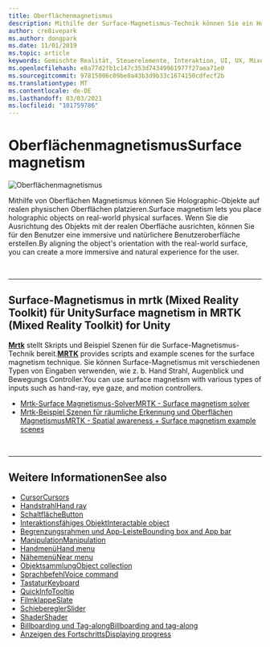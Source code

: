 ```yaml
---
title: Oberflächenmagnetismus
description: Mithilfe der Surface-Magnetismus-Technik können Sie ein Holographic-Objekt auf einer realen physischen Oberfläche platzieren.
author: cre8ivepark
ms.author: dongpark
ms.date: 11/01/2019
ms.topic: article
keywords: Gemischte Realität, Steuerelemente, Interaktion, UI, UX, Mixed Reality-Headset, Windows Mixed Reality-Headset, Virtual Reality-Headset, hololens, mrtk, Mixed Reality Toolkit, Surface Magnetismus
ms.openlocfilehash: e8a77d2fb1c147c353d74349961977f27aea71e0
ms.sourcegitcommit: 97815006c09be0a43b3d9b33c1674150cdfecf2b
ms.translationtype: MT
ms.contentlocale: de-DE
ms.lasthandoff: 03/03/2021
ms.locfileid: "101759786"
---
```

# <a name="surface-magnetism"></a><span data-ttu-id="642fa-104">Oberflächenmagnetismus</span><span class="sxs-lookup"><span data-stu-id="642fa-104">Surface magnetism</span></span>

![Oberflächenmagnetismus](images/MRTK_SurfaceMagnetism.gif)

<span data-ttu-id="642fa-106">Mithilfe von Oberflächen Magnetismus können Sie Holographic-Objekte auf realen physischen Oberflächen platzieren.</span><span class="sxs-lookup"><span data-stu-id="642fa-106">Surface magnetism lets you place holographic objects on real-world physical surfaces.</span></span> <span data-ttu-id="642fa-107">Wenn Sie die Ausrichtung des Objekts mit der realen Oberfläche ausrichten, können Sie für den Benutzer eine immersive und natürlichere Benutzeroberfläche erstellen.</span><span class="sxs-lookup"><span data-stu-id="642fa-107">By aligning the object's orientation with the real-world surface, you can create a more immersive and natural experience for the user.</span></span>

<br>

---

## <a name="surface-magnetism-in-mrtk-mixed-reality-toolkit-for-unity"></a><span data-ttu-id="642fa-108">Surface-Magnetismus in mrtk (Mixed Reality Toolkit) für Unity</span><span class="sxs-lookup"><span data-stu-id="642fa-108">Surface magnetism in MRTK (Mixed Reality Toolkit) for Unity</span></span>

<span data-ttu-id="642fa-109">**[Mrtk](https://github.com/Microsoft/MixedRealityToolkit-Unity)** stellt Skripts und Beispiel Szenen für die Surface-Magnetismus-Technik bereit.</span><span class="sxs-lookup"><span data-stu-id="642fa-109">**[MRTK](https://github.com/Microsoft/MixedRealityToolkit-Unity)** provides scripts and example scenes for the surface magnetism technique.</span></span> <span data-ttu-id="642fa-110">Sie können Surface-Magnetismus mit verschiedenen Typen von Eingaben verwenden, wie z. b. Hand Strahl, Augenblick und Bewegungs Controller.</span><span class="sxs-lookup"><span data-stu-id="642fa-110">You can use surface magnetism with various types of inputs such as hand-ray, eye gaze, and motion controllers.</span></span>

* [<span data-ttu-id="642fa-111">Mrtk-Surface Magnetismus-Solver</span><span class="sxs-lookup"><span data-stu-id="642fa-111">MRTK - Surface magnetism solver</span></span>](https://docs.microsoft.com/windows/mixed-reality/mrtk-docs/features/ux-building-blocks/solvers/solver.md#surfacemagnetism)
* [<span data-ttu-id="642fa-112">Mrtk-Beispiel Szenen für räumliche Erkennung und Oberflächen Magnetismus</span><span class="sxs-lookup"><span data-stu-id="642fa-112">MRTK - Spatial awareness + Surface magnetism example scenes</span></span>](https://github.com/microsoft/MixedRealityToolkit-Unity/blob/mrtk_development/Assets/MRTK/Examples/Demos/Solvers/Scenes/SurfaceMagnetismSpatialAwarenessExample.unity)

<br>

---

## <a name="see-also"></a><span data-ttu-id="642fa-113">Weitere Informationen</span><span class="sxs-lookup"><span data-stu-id="642fa-113">See also</span></span>

* [<span data-ttu-id="642fa-114">Cursor</span><span class="sxs-lookup"><span data-stu-id="642fa-114">Cursors</span></span>](cursors.md)
* [<span data-ttu-id="642fa-115">Handstrahl</span><span class="sxs-lookup"><span data-stu-id="642fa-115">Hand ray</span></span>](point-and-commit.md)
* [<span data-ttu-id="642fa-116">Schaltfläche</span><span class="sxs-lookup"><span data-stu-id="642fa-116">Button</span></span>](button.md)
* [<span data-ttu-id="642fa-117">Interaktionsfähiges Objekt</span><span class="sxs-lookup"><span data-stu-id="642fa-117">Interactable object</span></span>](interactable-object.md)
* [<span data-ttu-id="642fa-118">Begrenzungsrahmen und App-Leiste</span><span class="sxs-lookup"><span data-stu-id="642fa-118">Bounding box and App bar</span></span>](app-bar-and-bounding-box.md)
* [<span data-ttu-id="642fa-119">Manipulation</span><span class="sxs-lookup"><span data-stu-id="642fa-119">Manipulation</span></span>](direct-manipulation.md)
* [<span data-ttu-id="642fa-120">Handmenü</span><span class="sxs-lookup"><span data-stu-id="642fa-120">Hand menu</span></span>](hand-menu.md)
* [<span data-ttu-id="642fa-121">Nähemenü</span><span class="sxs-lookup"><span data-stu-id="642fa-121">Near menu</span></span>](near-menu.md)
* [<span data-ttu-id="642fa-122">Objektsammlung</span><span class="sxs-lookup"><span data-stu-id="642fa-122">Object collection</span></span>](object-collection.md)
* [<span data-ttu-id="642fa-123">Sprachbefehl</span><span class="sxs-lookup"><span data-stu-id="642fa-123">Voice command</span></span>](voice-input.md)
* [<span data-ttu-id="642fa-124">Tastatur</span><span class="sxs-lookup"><span data-stu-id="642fa-124">Keyboard</span></span>](keyboard.md)
* [<span data-ttu-id="642fa-125">QuickInfo</span><span class="sxs-lookup"><span data-stu-id="642fa-125">Tooltip</span></span>](tooltip.md)
* [<span data-ttu-id="642fa-126">Filmklappe</span><span class="sxs-lookup"><span data-stu-id="642fa-126">Slate</span></span>](slate.md)
* [<span data-ttu-id="642fa-127">Schieberegler</span><span class="sxs-lookup"><span data-stu-id="642fa-127">Slider</span></span>](slider.md)
* [<span data-ttu-id="642fa-128">Shader</span><span class="sxs-lookup"><span data-stu-id="642fa-128">Shader</span></span>](shader.md)
* [<span data-ttu-id="642fa-129">Billboarding und Tag-along</span><span class="sxs-lookup"><span data-stu-id="642fa-129">Billboarding and tag-along</span></span>](billboarding-and-tag-along.md)
* [<span data-ttu-id="642fa-130">Anzeigen des Fortschritts</span><span class="sxs-lookup"><span data-stu-id="642fa-130">Displaying progress</span></span>](progress.md)
